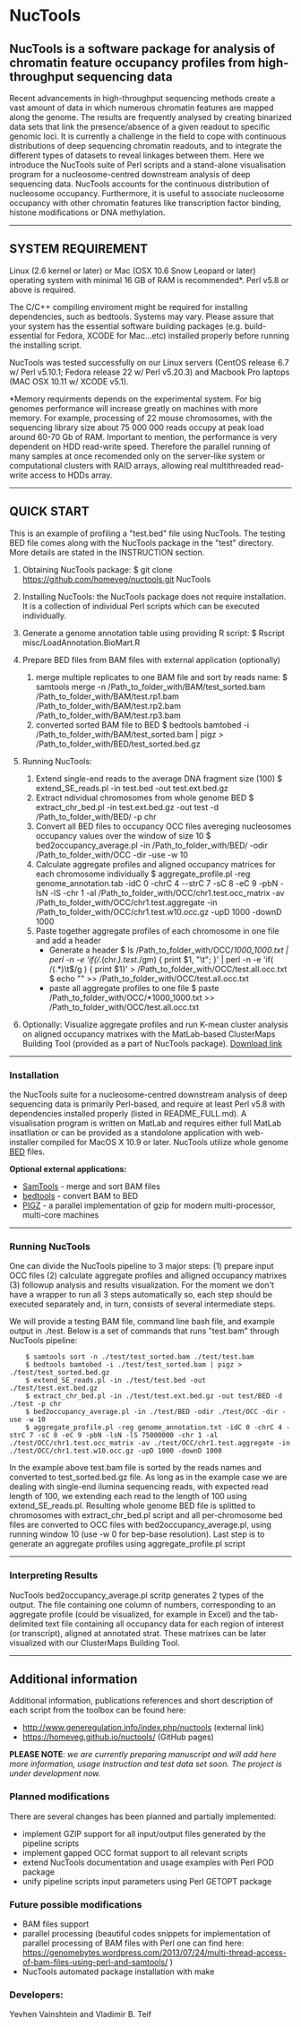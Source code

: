 # NucTools

## NucTools is a software package for analysis of chromatin feature occupancy profiles from high-throughput sequencing data
 
Recent advancements in high-throughput sequencing methods create a vast amount of data in which numerous chromatin features are mapped along the genome. The results are frequently analysed by creating binarized data sets that link the presence/absence of a given readout to specific genomic loci. It is currently a challenge in the field to cope with continuous distributions of deep sequencing chromatin readouts, and to integrate the different types of datasets to reveal linkages between them. Here we introduce the NucTools suite of Perl scripts and a stand-alone visualisation program for a nucleosome-centred downstream analysis of deep sequencing data. NucTools accounts for the continuous distribution of nucleosome occupancy. Furthermore, it is useful to associate nucleosome occupancy with other chromatin features like transcription factor binding, histone modifications or DNA methylation.

-------------------------------------------------------------------
## SYSTEM REQUIREMENT

Linux (2.6 kernel or later) or Mac (OSX 10.6 Snow Leopard or later) operating system
with minimal 16 GB of RAM is recommended*. Perl v5.8 or above is required.

The C/C++ compiling enviroment might be required for installing dependencies, such as bedtools. Systems may vary.
Please assure that your system has the essential software building packages (e.g. build-essential
for Fedora, XCODE for Mac...etc) installed properly before running the installing 
script.

NucTools was tested successfully on our Linux servers (CentOS release 6.7 w/ Perl v5.10.1; 
Fedora release 22 w/ Perl v5.20.3) and Macbook Pro laptops (MAC OSX 10.11 w/ XCODE v5.1).

*Memory requirments depends on the experimental system. For big genomes performance will increase greatly on machines with more memory. For example, processing of 22 mouse chromosomes, with the sequencing library size about 75 000 000 reads occupy at peak load around 60-70 Gb of RAM. Important to mention, the performance is very dependent on HDD read-write speed. Therefore the parallel running of many samples at once recomended only on the server-like system or computational clusters with RAID arrays, allowing real multithreaded read-write access to HDDs array.

-------------------------------------------------------------------
## QUICK START 

This is an example of profiling a "test.bed" file using NucTools. The testing BED file comes along with the NucTools package
in the "test" directory. More details are stated in the INSTRUCTION section.

1. Obtaining NucTools package:
        $ git clone https://github.com/homeveg/nuctools.git NucTools

2. Installing NucTools:
        the NucTools package does not require installation. It is a collection of individual Perl scripts which can be executed individually.

3. Generate a genome annotation table using providing R script:
        $ Rscript misc/LoadAnnotation.BioMart.R

4. Prepare BED files from BAM files with external application (optionally) 
    1. merge multiple replicates to one BAM file and sort by reads name:
        $ samtools merge -n /Path_to_folder_with/BAM/test_sorted.bam /Path_to_folder_with/BAM/test.rp1.bam /Path_to_folder_with/BAM/test.rp2.bam /Path_to_folder_with/BAM/test.rp3.bam
    2. converted sorted BAM file to BED
        $ 	bedtools bamtobed -i /Path_to_folder_with/BAM/test_sorted.bam | pigz > /Path_to_folder_with/BED/test_sorted.bed.gz

5. Running NucTools:
    1. Extend single-end reads to the average DNA fragment size (100)
        $ extend_SE_reads.pl -in test.bed -out test.ext.bed.gz
    2. Extract ndividual chromosomes from whole genome BED
        $ extract_chr_bed.pl -in test.ext.bed.gz -out test -d /Path_to_folder_with/BED/ -p chr 
    3. Convert all BED files to occupancy OCC files avereging nucleosomes occupancy values over the window of size 10
        $ bed2occupancy_average.pl -in /Path_to_folder_with/BED/ -odir /Path_to_folder_with/OCC -dir -use -w 10
    4. Calculate aggregate profiles and aligned occupancy matrices for each chromosome individually 
        $ aggregate_profile.pl -reg genome_annotation.tab -idC 0 -chrC 4 --strC 7 -sC 8 -eC 9 -pbN -lsN -lS <SeqLibSize> -chr 1 -al /Path_to_folder_with/OCC/chr1.test.occ_matrix -av /Path_to_folder_with/OCC/chr1.test.aggregate -in /Path_to_folder_with/OCC/chr1.test.w10.occ.gz -upD 1000 -downD 1000
    5. Paste together aggregate profiles of each chromosome in one file and add a header
       * Generate a header
        $ ls /Path_to_folder_with/OCC/*1000_1000.txt | perl -n -e 'if(/.*(chr.*)\.test.*/gm) { print $1, "\t"; }' | perl -n -e 'if( /(.*)\t$/g )  { print $1}' > /Path_to_folder_with/OCC/test.all.occ.txt
        $ echo "" >> /Path_to_folder_with/OCC/test.all.occ.txt
       * paste all aggregate profiles to one file
        $ paste /Path_to_folder_with/OCC/*1000_1000.txt >> /Path_to_folder_with/OCC/test.all.occ.txt

6. Optionally: 
Visualize aggregate profiles and run K-mean cluster analysis on aligned occupancy matrixes with the MatLab-based ClusterMaps Building Tool (provided as a part of NucTools package). 
[Download link](https://github.com/homeveg/nuctools/raw/master/CMB/ClusterMaps_Builder_src.zip)


-------------------------------------------------------------------
### Installation

the NucTools suite for a nucleosome-centred downstream analysis of deep sequencing data is primarily Perl-based, and require at least Perl v5.8 with dependencies installed properly (listed in README_FULL.md).
A visualisation program is written on MatLab and requires either full MatLab insatllation or can be provided as a standolone application with web-installer compiled for MacOS X 10.9 or later.
NucTools utilize whole genome [BED](https://genome.ucsc.edu/FAQ/FAQformat#format1) files.

**Optional external applications:**
    
- [SamTools](http://samtools.sourceforge.net/) - merge and sort BAM files
- [bedtools](http://bedtools.readthedocs.io/en/latest/index.html) - convert BAM to BED
- [PIGZ](http://zlib.net/pigz/) - a parallel implementation of gzip for modern multi-processor, multi-core machines

-------------------------------------------------------------------
### Running NucTools

One can divide the NucTools pipeline to 3 major steps: (1) prepare input OCC files (2) calculate aggregate profiles and alligned occupancy matrixes (3) followup analysis and results visualization. 
For the moment we don't have a wrapper to run all 3 steps automatically so, each step should be executed separately and, in turn, consists of several intermediate steps.

We will provide a testing BAM file, command line bash file, and example output in ./test. Below is a set of commands that runs "test.bam" through NucTools pipeline:

        $ samtools sort -n ./test/test_sorted.bam ./test/test.bam
        $ bedtools bamtobed -i ./test/test_sorted.bam | pigz > ./test/test_sorted.bed.gz
        $ extend_SE_reads.pl -in ./test/test.bed -out ./test/test.ext.bed.gz
        $ extract_chr_bed.pl -in ./test/test.ext.bed.gz -out test/BED -d ./test -p chr 
        $ bed2occupancy_average.pl -in ./test/BED -odir ./test/OCC -dir -use -w 10
        $ aggregate_profile.pl -reg genome_annotation.txt -idC 0 -chrC 4 -strC 7 -sC 8 -eC 9 -pbN -lsN -lS 75000000 -chr 1 -al ./test/OCC/chr1.test.occ_matrix -av ./test/OCC/chr1.test.aggregate -in ./test/OCC/chr1.test.w10.occ.gz -upD 1000 -downD 1000

In the example above test.bam file is sorted by the reads names and converted to test_sorted.bed.gz file. As long as in the example case we are dealing with single-end ilumina sequencing reads, with expected read length of 100, we extending each read to the length of 100 using extend_SE_reads.pl. Resulting whole genome BED file is splitted to chromosomes with extract_chr_bed.pl script and all per-chromosome bed files are converted to OCC files with bed2occupancy_average.pl, using running window 10 (use -w 0 for bep-base resolution). Last step is to generate an aggregate profiles using aggregate_profile.pl script 

-------------------------------------------------------------------
### Interpreting Results

NucTools bed2occupancy_average.pl scritp generates 2 types of the output. The file containing one column of numbers, corresponding to an aggregate profile (could be visualized, for example in Excel) and the tab-delimited text file containing all occupancy data for each region of interest (or transcript), aligned at annotated strat. These matrixes can be later visualized with our ClusterMaps Building Tool.


-------------------------------------------------------------------
## Additional information

Additional information, publications references and short description of each script from the toolbox can be found here:
- http://www.generegulation.info/index.php/nuctools (external link)
- https://homeveg.github.io/nuctools/ (GitHub pages)

**PLEASE NOTE**:
*we are currently preparing manuscript and will add here more information, usage instruction and test data set soon.
The project is under development now.*

### Planned modifications

There are several changes has been planned and partially implemented:

- implement GZIP support for all input/output files generated by the pipeline scripts
- implement gapped OCC format support to all relevant scripts
- extend NucTools documentation and usage examples with Perl POD package
- unify pipeline scripts input parameters using Perl GETOPT package

### Future possible modifications

- BAM files support
- parallel processing (beautiful codes snippets for implementation of parallel processing of BAM files with Perl one can find here: https://genomebytes.wordpress.com/2013/07/24/multi-thread-access-of-bam-files-using-perl-and-samtools/ )
- NucTools automated package installation with make

### Developers: 
Yevhen Vainshtein and Vladimir B. Teif
